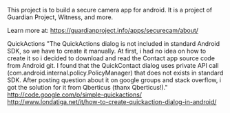 
This project is to build a secure camera app for android.  It is a project of Guardian Project, Witness, and more.

Learn more at:
https://guardianproject.info/apps/securecam/about/

QuickActions
"The QuickActions dialog is not included in standard Android SDK, so we have to create it manually. At first, i had no idea on how to create it so i decided to download and read the Contact app source code from  Android git. I found that the QuickContact dialog  uses private API call (com.android.internal.policy.PolicyManager) that does not exists in standard SDK. After posting question about it on google groups and stack overflow, i got the solution for it from Qberticus (thanx Qberticus!)."
http://code.google.com/p/simple-quickactions/
http://www.londatiga.net/it/how-to-create-quickaction-dialog-in-android/
